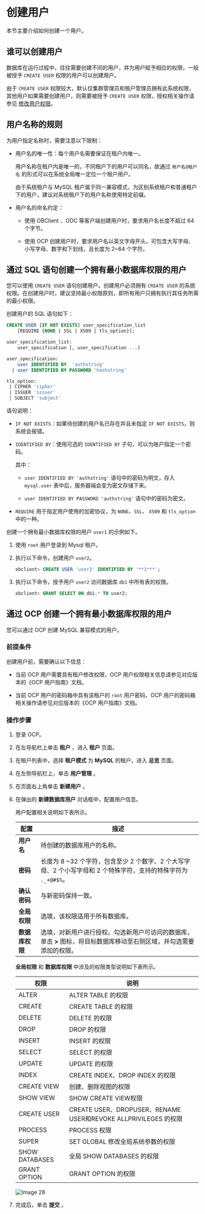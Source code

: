 创建用户
=========================

本节主要介绍如何创建一个用户。

谁可以创建用户
----------------------------

数据库在运行过程中，往往需要创建不同的用户，并为用户赋予相应的权限，一般被授予 `CREATE USER` 权限的用户可以创建用户。

由于 `CREATE USER` 权限较大，默认仅集群管理员和租户管理员拥有此系统权限，其他用户如果需要创建用户，则需要被授予 `CREATE USER` 权限，授权相关操作请参见 [修改用户权限](../5.manage-users-and-privileges/6.modify-user-privileges.md)。

用户名称的规则
----------------------------

为用户指定名称时，需要注意以下限制：

* 用户名的唯一性：每个用户名需要保证在租户内唯一。

  用户名称在租户内是唯一的，不同租户下的用户可以同名，故通过 `用户名@租户名` 的形式可以在系统全局唯一定位一个租户用户。

  由于系统租户与 MySQL 租户属于同一兼容模式，为区别系统租户和普通租户下的用户，建议对系统租户下的用户名称使用特定前缀。
  
* 用户名的命名约定：

  * 使用 OBClient 、ODC 等客户端创建用户时，要求用户名长度不超过 64 个字节。

  * 使用 OCP 创建用户时，要求用户名以英文字母开头，可包含大写字母、小写字母、数字和下划线，且长度为 2\~64 个字符。

通过 SQL 语句创建一个拥有最小数据库权限的用户
----------------------------------------------

您可以使用 `CREATE USER` 语句创建用户。创建用户必须拥有 `CREATE USER` 的系统权限。在创建用户时，建议坚持最小权限原则，即所有用户只拥有执行其任务所需的最小权限。

创建用户的 SQL 语句如下：

```sql
CREATE USER [IF NOT EXISTS] user_specification_list
    [REQUIRE {NONE | SSL | X509 | tls_option}];

user_specification_list:
    user_specification [, user_specification ...]

user_specification:
    user IDENTIFIED BY  'authstring'
  | user IDENTIFIED BY PASSWORD 'hashstring'

tls_option:
 | CIPHER 'cipher'
 | ISSUER 'issuer'
 | SUBJECT 'subject'
```

语句说明：

* `IF NOT EXISTS`：如果待创建的用户名已存在并且未指定 `IF NOT EXISTS`，则系统会报错。

* `IDENTIFIED BY`：使用可选的 `IDENTIFIED BY` 子句，可以为账户指定一个密码。

  其中：
  * `user IDENTIFIED BY 'authstring'` 语句中的密码为明文，存入 `mysql.user` 表中后，服务器端会变为密文存储下来。

  * `user IDENTIFIED BY PASSWORD 'authstring'` 语句中的密码为密文。

* `REQUIRE` 用于指定用户使用的加密协议，为 `NONE`、`SSL`、 `X509` 和 `tls_option` 中的一种。

创建一个拥有最小数据库权限的用户 `user1` 的示例如下。

1. 使用 `root` 用户登录到 Mysql 租户。

2. 执行以下命令，创建用户 `user2`。

   ```sql
   obclient> CREATE USER 'user2' IDENTIFIED BY '**1***';
   ```

3. 执行以下命令，授予用户 `user2` 访问数据库 `db1` 中所有表的权限。

   ```sql
   obclient> GRANT SELECT ON db1.* TO user2;
   ```

通过 OCP 创建一个拥有最小数据库权限的用户
--------------------------------------------

您可以通过 OCP 创建 MySQL 兼容模式的用户。

### 前提条件

创建用户前，需要确认以下信息：

* 当前 OCP 用户需要具有租户修改权限，OCP 用户权限相关信息请参见对应版本的《OCP 用户指南》文档。

* 当前 OCP 用户的密码箱中具有该租户的 `root` 用户密码，OCP 用户的密码箱相关操作请参见对应版本的《OCP 用户指南》文档。

### 操作步骤

1. 登录 OCP。

2. 在左导航栏上单击 **租户** ，进入 **租户** 页面。

3. 在租户列表中，选择 **租户模式** 为 **MySQL** 的租户，进入 **总览** 页面。

4. 在左侧导航栏上，单击 **用户管理** 。

5. 在页面右上角单击 **新建用户** 。

6. 在弹出的 **新建数据库用户** 对话框中，配置用户信息。

   用户配置相关说明如下表所示。

   |    配置     |                                   描述                                   |
   |-----------|------------------------------------------------------------------------|
   | **用户名**   | 待创建的数据库用户的名称。                                                          |
   | **密码**    | 长度为 8 \~32 个字符，包含至少 2 个数字、2 个大写字母、2 个小写字母和 2 个特殊字符，支持的特殊字符为 `._+@#$%`。 |
   | **确认密码**  | 与新密码保持一致。                                                              |
   | **全局权限**  | 选填，该权限适用于所有数据库。                                                        |
   | **数据库权限** | 选填，对新用户进行授权。勾选新用户可访问的数据库，单击 **\>** 图标，将目标数据库移动至右侧区域，并勾选需要添加的权限。        |

   **全局权限** 和 **数据库权限** 中涉及的权限类型说明如下表所示。

   |     **权限**     |                          **说明**                           |
   |----------------|-----------------------------------------------------------|
   | ALTER          | ALTER TABLE 的权限                                           |
   | CREATE         | CREATE TABLE 的权限                                          |
   | DELETE         | DELETE 的权限                                                |
   | DROP           | DROP 的权限                                                  |
   | INSERT         | INSERT 的权限                                                |
   | SELECT         | SELECT 的权限                                                |
   | UPDATE         | UPDATE 的权限                                                |
   | INDEX          | CREATE INDEX、DROP INDEX 的权限                               |
   | CREATE VIEW    | 创建、删除视图的权限                                                |
   | SHOW VIEW      | SHOW CREATE VIEW权限                                        |
   | CREATE USER    | CREATE USER、DROPUSER、RENAME USER和REVOKE ALLPRIVILEGES 的权限 |
   | PROCESS        | PROCESS 权限                                                |
   | SUPER          | SET GLOBAL 修改全局系统参数的权限                                    |
   | SHOW DATABASES | 全局 SHOW DATABASES 的权限                                     |
   | GRANT OPTION   | GRANT OPTION 的权限                                          |

   ![Image 28](https://help-static-aliyun-doc.aliyuncs.com/assets/img/zh-CN/2225442261/p276328.png)

7. 完成后，单击 **提交** 。
